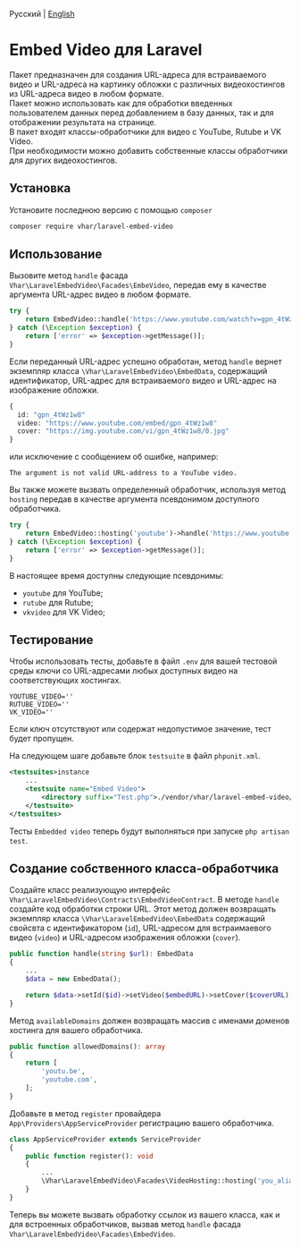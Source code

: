Русский | [English](README.md)

Embed Video для Laravel
=======================

Пакет предназначен для создания URL-адреса для встраиваемого видео и URL-адреса на картинку обложки с различных видеохостингов из URL-адреса видео в любом формате.  
Пакет можно использовать как для обработки введенных пользователем данных перед добавлением в базу данных, так и для отображении результата на странице.  
В пакет входят классы-обработчики для видео с YouTube, Rutube и VK Video.  
При необходимости можно добавить собственные классы обработчики для других видеохостингов.  


## Установка

Установите последнюю версию с помощью `composer`  
```bash
composer require vhar/laravel-embed-video
```

## Использование

Вызовите метод `handle` фасада `Vhar\LaravelEmbedVideo\Facades\EmbeVideo`, передав ему в качестве аргумента URL-адрес видео в любом формате.  
```php
try {
    return EmbedVideo::handle('https://www.youtube.com/watch?v=gpn_4tWz1w8');
} catch (\Exception $exception) {
    return ['error' => $exception->getMessage()];
}
```

Если переданный URL-адрес успешно обработан, метод `handle` вернет экземпляр класса `\Vhar\LaravelEmbedVideo\EmbedData`, содержащий идентификатор, URL-адрес для встраиваемого видео и URL-адрес на изображение обложки.   
```php
{
  id: "gpn_4tWz1w8"
  video: "https://www.youtube.com/embed/gpn_4tWz1w8"
  cover: "https://img.youtube.com/vi/gpn_4tWz1w8/0.jpg"
}

```
или исключение с сообщением об ошибке, например:  
```
The argument is not valid URL-address to a YouTube video.
```

Вы также можете вызвать определенный обработчик, используя метод `hosting` передав в качестве аргумента псевдонимом доступного обработчика.  
```php
try {
    return EmbedVideo::hosting('youtube')->handle('https://www.youtube.com/watch?v=gpn_4tWz1w8');
} catch (\Exception $exception) {
    return ['error' => $exception->getMessage()];
}
```

В настоящее время доступны следующие псевдонимы:  
* `youtube` для YouTube;  
* `rutube` для Rutube;
* `vkvideo` для VK Video;


## Тестирование

Чтобы использовать тесты, добавьте в файл `.env` для вашей тестовой среды ключи со URL-адресами любых доступных видео на соответствующих хостингах.  
```
YOUTUBE_VIDEO=''
RUTUBE_VIDEO=''
VK_VIDEO=''
``` 

Если ключ отсутствуют или содержат недопустимое значение, тест будет пропущен.  

На следующем шаге добавьте блок `testsuite` в файл `phpunit.xml`.
```xml
<testsuites>instance
    ...
    <testsuite name="Embed Video">
        <directory suffix="Test.php">./vendor/vhar/laravel-embed-video/tests/</directory>
    </testsuite>
</testsuites>
```

Тесты `Embedded video` теперь будут выполняться при запуске `php artisan test`.  


## Создание собственного класса-обработчика

Создайте класс реализующую интерфейс `Vhar\LaravelEmbedVideo\Contracts\EmbedVideoContract`.
В методе `handle` создайте код обработки строки URL. Этот метод должен возвращать экземпляр класса `\Vhar\LaravelEmbedVideo\EmbedData` содержащий свойсвта с идентификатором (`id`), URL-адресом для встраимаевого видео (`video`) и URL-адресом изображения обложки (`cover`).  
```php
public function handle(string $url): EmbedData
{
    ...
    $data = new EmbedData();

    return $data->setId($id)->setVideo($embedURL)->setCover($coverURL);
}
``` 

Метод `availableDomains` должен возвращать массив с именами доменов хостинга для вашего обработчика.  
```php
public function allowedDomains(): array
{
    return [
        'youtu.be',
        'youtube.com',
    ];
}
```

Добавьте в метод `register` провайдера `App\Providers\AppServiceProvider` регистрацию вашего обработчика.  
```php
class AppServiceProvider extends ServiceProvider
{
    public function register(): void
    {
        ...
        \Vhar\LaravelEmbedVideo\Facades\VideoHosting::hosting('you_alias', \YouNamespace\YouClassHandlerService::class);
    }
}
```

Теперь вы можете вызвать обработку ссылок из вашего класса, как и для встроенных обработчиков, вызвав метод `handle` фасада `Vhar\LaravelEmbedVideo\Facades\EmbedVideo`.
